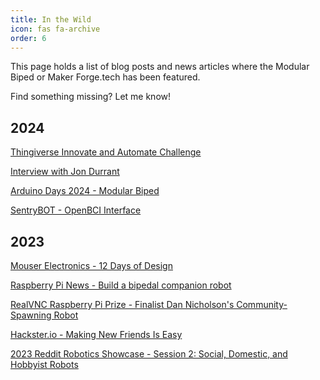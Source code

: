 ```yaml
---
title: In the Wild
icon: fas fa-archive
order: 6
---
```


This page holds a list of blog posts and news articles where the Modular Biped or Maker Forge.tech has been featured.

Find something missing? Let me know!

## 2024

[Thingiverse Innovate and Automate Challenge](https://www.thingiverse.com/challenges/pcbway)

[Interview with Jon Durrant](https://www.youtube.com/watch?v=8pvR5WhKHZ0)

[Arduino Days 2024 - Modular Biped](https://www.youtube.com/embed/wSdFAJ3gcpM?si=8Zu_aSdaqDEUm7ey)

[SentryBOT - OpenBCI Interface](https://github.com/makerforgetech/modular-biped/discussions/66)

## 2023

[Mouser Electronics - 12 Days of Design](https://www.instagram.com/p/C1KqxkZoAFl/?img_index=1)

[Raspberry Pi News - Build a bipedal companion robot](https://www.raspberrypi.com/news/build-a-bipedal-companion-robot/)

[RealVNC Raspberry Pi Prize - Finalist Dan Nicholson's Community-Spawning Robot](https://www.realvnc.com/en/blog/realvnc-raspberry-pi-prize-finalist-dan-nicholson-companion-robot/)

[Hackster.io - Making New Friends Is Easy](https://www.hackster.io/news/making-new-friends-is-easy-26e43a6a22fb)

[2023 Reddit Robotics Showcase - Session 2: Social, Domestic, and Hobbyist Robots](https://redditroboticsshowcase.wordpress.com/)



